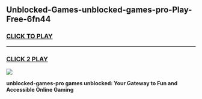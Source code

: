 
## Unblocked-Games-unblocked-games-pro-Play-Free-6fn44
<h3>
<a href="https://premium76.site?title=unblocked-games-pro&ref=18A1">CLICK TO PLAY</a></h3>
<hr>

<h3>
<a href="https://premium76.site?title=unblocked-games-pro&ref=18A1">CLICK 2 PLAY</a>
  
</h3>

<a href="https://premium76.site?title=unblocked-games-pro&ref=18A1"><img src="https://clearcache.store/games.png"></a>


**unblocked-games-pro games unblocked: Your Gateway to Fun and Accessible Online Gaming**

